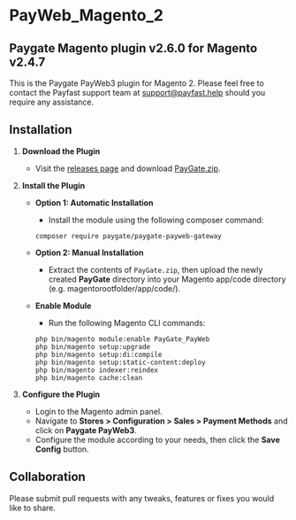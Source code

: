 # PayWeb_Magento_2

## Paygate Magento plugin v2.6.0 for Magento v2.4.7

This is the Paygate PayWeb3 plugin for Magento 2. Please feel free to contact the Payfast support team at
support@payfast.help should you require any assistance.

## Installation

1. **Download the Plugin**

    - Visit the [releases page](https://github.com/Paygate/PayWeb_Magento_2/releases) and
      download [PayGate.zip](https://github.com/Paygate/PayHost_Magento_2/releases/download/v1.1.0/PayGate.zip).

2. **Install the Plugin**
    - **Option 1: Automatic Installation**
        - Install the module using the following composer command:
        ```console
        composer require paygate/paygate-payweb-gateway
        ```
    - **Option 2: Manual Installation**
        - Extract the contents of `PayGate.zip`, then upload the newly created **PayGate** directory into your Magento
          app/code directory (e.g. magentorootfolder/app/code/).

    - **Enable Module**
        - Run the following Magento CLI commands:
        ```console
        php bin/magento module:enable PayGate_PayWeb
        php bin/magento setup:upgrade
        php bin/magento setup:di:compile
        php bin/magento setup:static-content:deploy
        php bin/magento indexer:reindex
        php bin/magento cache:clean
        ```
3. **Configure the Plugin**

    - Login to the Magento admin panel.
    - Navigate to **Stores > Configuration > Sales > Payment Methods** and click on
      **Paygate PayWeb3**.
    - Configure the module according to your needs, then click the **Save Config** button.

## Collaboration

Please submit pull requests with any tweaks, features or fixes you would like to share.
